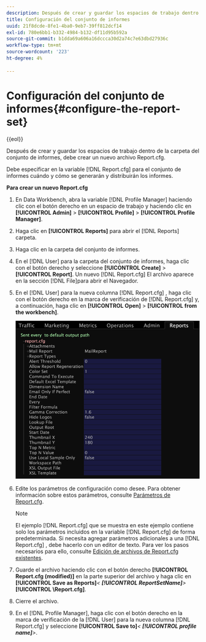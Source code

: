 ```yaml
---
description: Después de crear y guardar los espacios de trabajo dentro de la carpeta del conjunto de informes, debe crear un nuevo archivo Report.cfg.
title: Configuración del conjunto de informes
uuid: 21f8dcde-8fe1-4ba0-9eb7-39ff812dcf14
exl-id: 780e6bb1-b332-4984-b132-df11d95b592a
source-git-commit: b1dda69a606a16dccca30d2a74c7e63dbd27936c
workflow-type: tm+mt
source-wordcount: '223'
ht-degree: 4%

---
```


# Configuración del conjunto de informes{#configure-the-report-set}

{{eol}}

Después de crear y guardar los espacios de trabajo dentro de la carpeta del conjunto de informes, debe crear un nuevo archivo Report.cfg.

Debe especificar en la variable [!DNL Report.cfg] para el conjunto de informes cuándo y cómo se generarán y distribuirán los informes.

**Para crear un nuevo Report.cfg**

1. En Data Workbench, abra la variable [!DNL Profile Manager] haciendo clic con el botón derecho en un espacio de trabajo y haciendo clic en **[!UICONTROL Admin]** > **[!UICONTROL Profile]** > **[!UICONTROL Profile Manager]**.
1. Haga clic en **[!UICONTROL Reports]** para abrir el [!DNL Reports] carpeta.
1. Haga clic en la carpeta del conjunto de informes.
1. En el [!DNL User] para la carpeta del conjunto de informes, haga clic con el botón derecho y seleccione **[!UICONTROL Create]** > **[!UICONTROL Report]**. Un nuevo [!DNL Report.cfg] El archivo aparece en la sección [!DNL File]para abrir el Navegador.
1. En el [!DNL User] para la nueva columna [!DNL Report.cfg] , haga clic con el botón derecho en la marca de verificación de [!DNL Report.cfg] y, a continuación, haga clic en **[!UICONTROL Open]** > **[!UICONTROL from the workbench]**.

   ![Información sobre los pasos](assets/cfg_reportcfg.png)

1. Edite los parámetros de configuración como desee. Para obtener información sobre estos parámetros, consulte [Parámetros de Report.cfg](../../../../../home/c-rpt-oview/c-rpt-param-ref/c-rpt-param.md#concept-838e59d72d3f4cb29ee15f5c7eb0ceff).

   >[!NOTE]
   >
   >El ejemplo [!DNL Report.cfg] que se muestra en este ejemplo contiene solo los parámetros incluidos en la variable [!DNL Report.cfg] de forma predeterminada. Si necesita agregar parámetros adicionales a una [!DNL Report.cfg] , debe hacerlo con un editor de texto. Para ver los pasos necesarios para ello, consulte [Edición de archivos de Report.cfg existentes](../../../../../home/c-rpt-oview/c-work-rpt-sets/c-edit-ex-rpt-files/c-edit-ex-rpt-files.md#concept-96fd57159f454defa09bd18655a12887).

1. Guarde el archivo haciendo clic con el botón derecho **[!UICONTROL Report.cfg (modified)]** en la parte superior del archivo y haga clic en **[!UICONTROL Save as Reports\]***&lt; **[!UICONTROL ReportSetName]**>***[!UICONTROL \Report.cfg]**.
1. Cierre el archivo.
1. En el [!DNL Profile Manager], haga clic con el botón derecho en la marca de verificación de la [!DNL User] para la nueva columna [!DNL Report.cfg] y seleccione **[!UICONTROL Save to]***&lt; **[!UICONTROL profile name]**>*.
